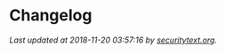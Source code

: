 # Changelog

_Last updated at 2018-11-20 03:57:16 by [securitytext.org](https://securitytext.org)._

